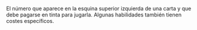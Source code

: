 El número que aparece en la esquina superior izquierda de una carta y que debe pagarse en tinta para jugarla. Algunas habilidades también tienen costes específicos.